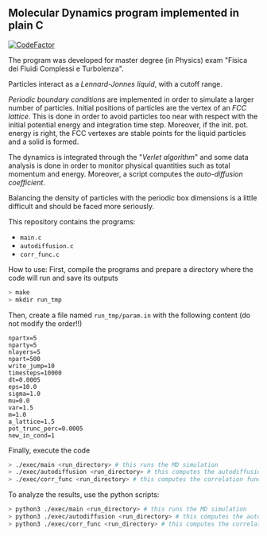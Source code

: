 ## Molecular Dynamics program implemented in plain C
[![CodeFactor](https://www.codefactor.io/repository/github/scarpma/md6/badge)](https://www.codefactor.io/repository/github/scarpma/md6)

The program was developed for master degree (in Physics) exam "Fisica dei Fluidi Complessi e Turbolenza".

Particles interact as a *Lennard-Jonnes liquid*, with a cutoff range.

*Periodic boundary conditions* are implemented in order to simulate a larger number of particles. Initial positions of particles are the vertex of an *FCC lattice*. This is done in order to avoid particles too near with respect with the initial potential energy and integration time step. Moreover, if the init. pot. energy is right, the FCC vertexes are stable points for the liquid particles and a solid is formed.

The dynamics is integrated through the "*Verlet algorithm*" and some data analysis is done in order to monitor physical quantities such as total momentum and energy. Moreover, a script computes the *auto-diffusion coefficient*.

Balancing the density of particles with the periodic box dimensions is a little difficult and should be faced more seriously.

This repository contains the programs:
- `main.c`
- `autodiffusion.c`
- `corr_func.c`

How to use:
First, compile the programs and prepare a directory where the code will run and save its outputs

```bash
> make
> mkdir run_tmp
```

Then, create a file named `run_tmp/param.in` with the following content (do not modify the order!!)

```
npartx=5
nparty=5
nlayers=5
npart=500
write_jump=10
timesteps=10000
dt=0.0005
eps=10.0
sigma=1.0
mu=0.0
var=1.5
m=1.0
a_lattice=1.5
pot_trunc_perc=0.0005
new_in_cond=1
```

Finally, execute the code

```bash
> ./exec/main <run_directory> # this runs the MD simulation
> ./exec/autodiffusion <run_directory> # this computes the autodiffusion
> ./exec/corr_func <run_directory> # this computes the correlation function
```

To analyze the results, use the python scripts:
```bash
> python3 ./exec/main <run_directory> # this runs the MD simulation
> python3 ./exec/autodiffusion <run_directory> # this computes the autodiffusion
> python3 ./exec/corr_func <run_directory> # this computes the correlation function
```



